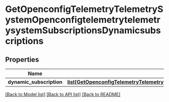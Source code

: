 # GetOpenconfigTelemetryTelemetrySystemOpenconfigtelemetrytelemetrysystemSubscriptionsDynamicsubscriptions

## Properties
Name | Type | Description | Notes
------------ | ------------- | ------------- | -------------
**dynamic_subscription** | [**list[GetOpenconfigTelemetryTelemetrySystemOpenconfigtelemetrytelemetrysystemSubscriptionsDynamicsubscriptionsDynamicsubscription]**](GetOpenconfigTelemetryTelemetrySystemOpenconfigtelemetrytelemetrysystemSubscriptionsDynamicsubscriptionsDynamicsubscription.md) |  | [optional] 

[[Back to Model list]](../README.md#documentation-for-models) [[Back to API list]](../README.md#documentation-for-api-endpoints) [[Back to README]](../README.md)


